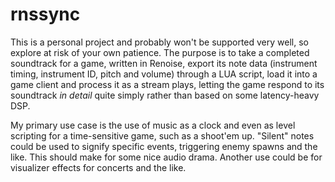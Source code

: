 rnssync
=======

This is a personal project and probably won't be supported very well, so explore at risk of your own patience. 
The purpose is to take a completed soundtrack for a game, written in Renoise, export its note data (instrument timing, instrument ID, pitch and volume) through a LUA script, load it into a game client and process it as a stream plays, letting the game respond to its soundtrack *in detail* quite simply rather than based on some latency-heavy DSP. 

My primary use case is the use of music as a clock and even as level scripting for a time-sensitive game, such as a shoot'em up. "Silent" notes could be used to signify specific events, triggering enemy spawns and the like. This should make for some nice audio drama. Another use could be for visualizer effects for concerts and the like.
